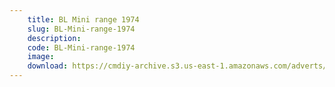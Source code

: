 ```yaml
---
    title: BL Mini range 1974
    slug: BL-Mini-range-1974
    description:
    code: BL-Mini-range-1974
    image:
    download: https://cmdiy-archive.s3.us-east-1.amazonaws.com/adverts/documents/BL+Mini+range+1974.pdf
---
```

<!-- Content of the page -->

##
        